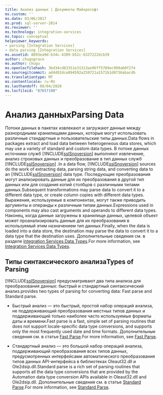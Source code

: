 ```yaml
---
title: Анализ данных | Документы Майкрософт
ms.custom: ''
ms.date: 03/06/2017
ms.prod: sql-server-2014
ms.reviewer: ''
ms.technology: integration-services
ms.topic: conceptual
helpviewer_keywords:
- parsing [Integration Services]
- data parsing [Integration Services]
ms.assetid: 8893ea9d-634c-4309-b52c-6337222dcb39
author: chugugrace
ms.author: chugu
ms.openlocfilehash: 3bd34cd83351e31313ae96ff5709ec999a60f2f4
ms.sourcegitcommit: ad4d92dce894592a259721a1571b1d8736abacdb
ms.translationtype: MT
ms.contentlocale: ru-RU
ms.lasthandoff: 08/04/2020
ms.locfileid: "87657190"
---
```

# <a name="parsing-data"></a><span data-ttu-id="a4d21-102">Анализ данных</span><span class="sxs-lookup"><span data-stu-id="a4d21-102">Parsing Data</span></span>
  <span data-ttu-id="a4d21-103">Потоки данных в пакетах извлекают и загружают данные между разнородными хранилищами данных, которые могут использовать различные стандартные и пользовательские типы данных.</span><span class="sxs-lookup"><span data-stu-id="a4d21-103">Data flows in packages extract and load data between heterogeneous data stores, which may use a variety of standard and custom data types.</span></span> <span data-ttu-id="a4d21-104">В потоке данных источники служб [!INCLUDE[ssISnoversion](../../includes/ssisnoversion-md.md)] выполняют извлечение, анализ строковых данных и преобразование в тип данных служб [!INCLUDE[ssISnoversion](../../includes/ssisnoversion-md.md)] .</span><span class="sxs-lookup"><span data-stu-id="a4d21-104">In a data flow, [!INCLUDE[ssISnoversion](../../includes/ssisnoversion-md.md)] sources do the work of extracting data, parsing string data, and converting data to an [!INCLUDE[ssISnoversion](../../includes/ssisnoversion-md.md)] data type.</span></span> <span data-ttu-id="a4d21-105">Последующие преобразования могут анализировать данные для их преобразования в другой тип данных или для создания копий столбцов с различными типами данных.</span><span class="sxs-lookup"><span data-stu-id="a4d21-105">Subsequent transformations may parse data to convert it to a different data type, or create column copies with different data types.</span></span> <span data-ttu-id="a4d21-106">Выражения, используемые в компонентах, могут также приводить аргументы и операнды к различным типам данных.</span><span class="sxs-lookup"><span data-stu-id="a4d21-106">Expressions used in components may also cast arguments and operands to different data types.</span></span> <span data-ttu-id="a4d21-107">Наконец, когда данные загружены в хранилище данных, целевой объект может проанализировать данные для их преобразования в используемый этим назначением тип данных.</span><span class="sxs-lookup"><span data-stu-id="a4d21-107">Finally, when the data is loaded into a data store, the destination may parse the data to convert it to a data type that the destination uses.</span></span> <span data-ttu-id="a4d21-108">Дополнительные сведения см. в разделе [Integration Services Data Types](integration-services-data-types.md).</span><span class="sxs-lookup"><span data-stu-id="a4d21-108">For more information, see [Integration Services Data Types](integration-services-data-types.md).</span></span>  
  
## <a name="types-of-parsing"></a><span data-ttu-id="a4d21-109">Типы синтаксического анализа</span><span class="sxs-lookup"><span data-stu-id="a4d21-109">Types of Parsing</span></span>  
 [!INCLUDE[ssISnoversion](../../includes/ssisnoversion-md.md)] <span data-ttu-id="a4d21-110">предусматривают два типа анализа для преобразования данных: быстрый и стандартный синтаксический анализ.</span><span class="sxs-lookup"><span data-stu-id="a4d21-110">provides two types of parsing for converting data: Fast parse and Standard parse.</span></span>  
  
-   <span data-ttu-id="a4d21-111">Быстрый анализ — это быстрый, простой набор операций анализа, не поддерживающий преобразования местных типов данных и поддерживающий только наиболее часто используемые форматы даты и времени.</span><span class="sxs-lookup"><span data-stu-id="a4d21-111">Fast parse is a fast, simple set of parsing routines that does not support locale-specific data type conversions, and supports only the most frequently used date and time formats.</span></span> <span data-ttu-id="a4d21-112">Дополнительные сведения см. в статье [Fast Parse](../fast-parse.md).</span><span class="sxs-lookup"><span data-stu-id="a4d21-112">For more information, see [Fast Parse](../fast-parse.md).</span></span>  
  
-   <span data-ttu-id="a4d21-113">Стандартный анализ — это большой набор операций анализа, поддерживающий преобразования всех типов данных, предусмотренных интерфейсами автоматического преобразования типов данных API-интерфейса в библиотеках Oleaut32.dll и Ole2dsip.dll.</span><span class="sxs-lookup"><span data-stu-id="a4d21-113">Standard parse is a rich set of parsing routines that supports all the data type conversions that are provided by the Automation data type conversion APIs available in Oleaut32.dll and Ole2dsip.dll.</span></span> <span data-ttu-id="a4d21-114">Дополнительные сведения см. в статье [Standard Parse](../standard-parse.md).</span><span class="sxs-lookup"><span data-stu-id="a4d21-114">For more information, see [Standard Parse](../standard-parse.md).</span></span>  
  
  
